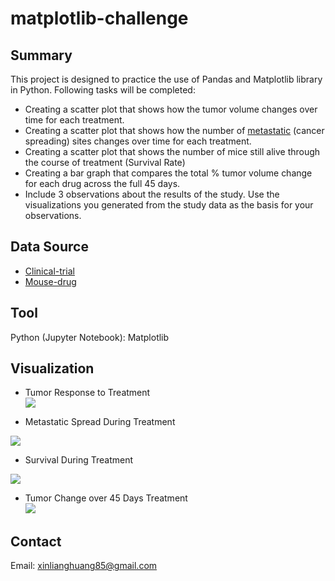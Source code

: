 # matplotlib-challenge
## Summary ##
This project is designed to practice the use of Pandas and Matplotlib library in Python. Following tasks will be completed:
* Creating a scatter plot that shows how the tumor volume changes over time for each treatment.
* Creating a scatter plot that shows how the number of [metastatic](https://en.wikipedia.org/wiki/Metastasis) (cancer spreading) sites changes over time for each treatment.
* Creating a scatter plot that shows the number of mice still alive through the course of treatment (Survival Rate)
* Creating a bar graph that compares the total % tumor volume change for each drug across the full 45 days.
* Include 3 observations about the results of the study. Use the visualizations you generated from the study data as the basis for your observations.
## Data Source ##
* [Clinical-trial](data/clinicaltrial_data.csv)
* [Mouse-drug](data/mouse_drug_data.csv)
## Tool ##
Python (Jupyter Notebook): Matplotlib
## Visualization ##
* Tumor Response to Treatment<br>
<img src="Images/treatment.png"><br>

* Metastatic Spread During Treatment<br>
<img src="Images/spread.png">

* Survival During Treatment<br>
<img src="Images/survival.png">

* Tumor Change over 45 Days Treatment<br>
<img src="Images/change.png"><br>


## Contact ##
Email: xinlianghuang85@gmail.com